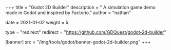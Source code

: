 +++
title = "Godot 2D Builder"
description = " A simulation game demo made in Godot and inspired by Factorio."
author = "nathan"

date = 2021-01-02
weight = 5

type = "redirect"
redirect = "https://github.com/GDQuest/godot-2d-builder"

[banner]
src = "/img/tools/godot/banner-godot-2d-builder.png"
+++

